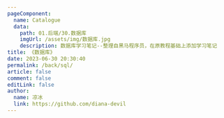```yaml
---
pageComponent:
  name: Catalogue
  data:
    path: 01.后端/30.数据库
    imgUrl: /assets/img/数据库.jpg
    description: 数据库学习笔记--整理自黑马程序员，在原教程基础上添加学习笔记
title: 《数据库》
date: 2023-06-30 20:30:40
permalink: /back/sql/
article: false
comment: false
editLink: false
author:
  name: 凉冰
  link: https://github.com/diana-devil
---
```

